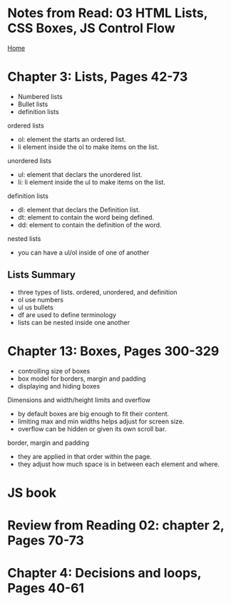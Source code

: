 # Notes from Read: 03 HTML Lists, CSS Boxes, JS Control Flow
[Home](README.md)
# Chapter 3: Lists, Pages 42-73
- Numbered lists <br>
- Bullet lists <br>
- definition lists <br>

ordered lists <br>
- ol: element the starts an ordered list. <br>  
- li element inside the ol to make items on the list. <br>

unordered lists <br>
- ul: element that declars the unordered list. <br>
- li: li element inside the ul to make items on the list.<br>

definition lists <br>
- dl: element that declars the Definition list. <br>
- dt: element to contain the word being defined. <br>
- dd: element to contain the definition of the word. <br>

nested lists <br>
- you can have a ul/ol inside of one of another

## Lists Summary
- three types of lists. ordered, unordered, and definition
- ol use numbers
- ul us bullets
- df are used to define terminology
- lists can be nested inside one another

# Chapter 13: Boxes, Pages 300-329 
- controlling size of boxes <br>
- box model for borders, margin and padding <br>
- displaying and hiding boxes  <br>

Dimensions and width/height limits and overflow
- by default boxes are big enough to fit their content. <br>
- limiting max and min widths helps adjust for screen size. <br>
- overflow can be hidden or given its own scroll bar. <br>

border, margin and padding <br>
- they are applied in that order within the page. <br>
- they adjust how much space is in between each element and where. <br>



# JS book

# Review from Reading 02: chapter 2, Pages 70-73

# Chapter 4: Decisions and loops, Pages 40-61